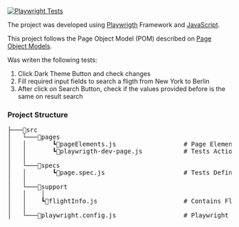 [![Playwright Tests](https://github.com/ricardopolanski/luxoftTest/actions/workflows/playwright.yml/badge.svg?branch=main)](https://github.com/ricardopolanski/luxoftTest/actions/workflows/playwright.yml)

The project was developed using [Playwrigth](https://playwright.dev/ "Playwrigth") Framework and [JavaScript](https://developer.mozilla.org/pt-BR/docs/Web/JavaScript "JavaScript").

This project follows the Page Object Model (POM) described on [Page Object Models](https://playwright.dev/docs/pom/ "Page Object Models").

Was writen the following tests:
  1. Click Dark Theme Button and check changes
  2. Fill required input fields to search a fligth from New York to Berlin
  3. After click on Search Button, check if the values provided before is the same on result search
  
<h3>Project Structure</h3>

<pre>
├───📂src
│   └───📂pages
│   │       ┗📜pageElements.js                  # Page Elements
│   │       ┗📜playwrigth-dev-page.js           # Tests Actions
│   │
│   └───📂specs                                 
│   │       ┗📜page.spec.js                     # Tests Definitions
│   │
│   └───📂support                                 
│   │    │
│   │    ┗📜flightInfo.js                       # Contains Flight info
│   │
│   └───📜playwright.config.js                  # Playwright config

</pre>